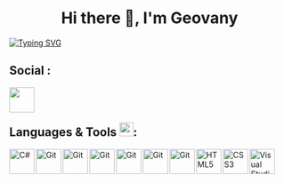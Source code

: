 <h1 align="center">Hi there 👋, I'm Geovany</h1>

[![Typing SVG](https://readme-typing-svg.herokuapp.com?color=6F40F7&center=true&vCenter=true&lines=Welcome+to+my+Github+profile)](https://git.io/typing-svg)


## Social :
<a href="https://www.linkedin.com/in/geovany-cipriano-2952141b2/"><img align="left" src="https://cdn.jsdelivr.net/gh/devicons/devicon/icons/linkedin/linkedin-original.svg" width=45px/></a><br />
<br />

## Languages & Tools <img src = "https://media2.giphy.com/media/QssGEmpkyEOhBCb7e1/giphy.gif?cid=ecf05e47a0n3gi1bfqntqmob8g9aid1oyj2wr3ds3mg700bl&rid=giphy.gif" width = 25px>:

<img align="left" alt="C#" width="45px" src="https://cdn.jsdelivr.net/gh/devicons/devicon/icons/csharp/csharp-original.svg" />
<img align="left" alt="Git" width="45px" src="https://cdn.jsdelivr.net/gh/devicons/devicon/icons/dotnetcore/dotnetcore-original.svg" />
<img align="left" alt="Git" width="45px" src="https://cdn.jsdelivr.net/gh/devicons/devicon/icons/xamarin/xamarin-original.svg" />


<img align="left" alt="Git" width="45px" src="https://cdn.jsdelivr.net/gh/devicons/devicon/icons/javascript/javascript-original.svg" />
<img align="left" alt="Git" width="45px" src="https://cdn.jsdelivr.net/gh/devicons/devicon/icons/vuejs/vuejs-original.svg" />
<img align="left" alt="Git" width="45px" src="https://cdn.jsdelivr.net/gh/devicons/devicon/icons/vuetify/vuetify-original.svg" />


<img align="left" alt="Git" width="45px" src="https://cdn.jsdelivr.net/gh/devicons/devicon/icons/git/git-original.svg" />
<img align="left" alt="HTML5" width="45px" src="https://cdn.jsdelivr.net/gh/devicons/devicon/icons/html5/html5-original.svg" />
<img align="left" alt="CSS3" width="45px" src="https://cdn.jsdelivr.net/gh/devicons/devicon/icons/css3/css3-original.svg" />
<img align="left" alt="Visual Studio" width="45px" src="https://cdn.jsdelivr.net/gh/devicons/devicon/icons/visualstudio/visualstudio-plain.svg" />  <br/><br/><br/>



